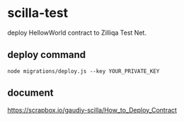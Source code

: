 # scilla-test

deploy HellowWorld contract to Zilliqa Test Net.

## deploy command
```
node migrations/deploy.js --key YOUR_PRIVATE_KEY
```

## document
https://scrapbox.io/gaudiy-scilla/How_to_Deploy_Contract
